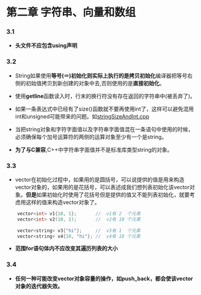 # 第二章 字符串、向量和数组

### 3.1 

+ **头文件不应包含using声明**

### 3.2

+ String如果使用**等号(＝)**初始化则实际上执行的是**拷贝初始化**编译器把等号右侧的初始值拷贝到新创建的对象中去,否则使用的是**直接初始化**。

+ 使用**getline**函数读入时，行末的换行符没有存在返回的字符串中(被丢弃了)。

+ 如果一条表达式中已经有了size()函数就不要再使用int了，这样可以避免混用int和unsigned可能带来的问题。如[stringSizeAndInt.cpp](https://github.com/MoRunChang2015/Study-Notes/blob/master/C%2B%2B%20Primer/Chapter%203/code/3.2/stringSizeAndInt.cpp)

+ 当把string对象和字符字面值以及字符串字面值混在一条语句中使用的时候，必须确保每个加号运算符的两侧的运算对象至少有一个是string。

+ **为了与C兼容**,C++中字符串字面值并不是标准库类型string的对象。

### 3.3

+ vector在初始化过程中，如果用的是圆括号，可以说提供的值是用来构造vector对象的，如果用的是花括号，可以表述成我们想列表初始化该vector对象。**但是**如果初始化时使用了花括号但是提供的值又不能列表初始化，就要考虑用这样的值来构造vector对象了。
```c++
    vector<int> v1{10, 1};       //  v1有 2  个元素
    vector<int> v2(10, 1);       //  v2有 10 个元素
    
    vector<string> v3{"hi"};     //  v3有 1  个元素
    vector<string> v4{10, "hi"}; //  v4有 10 个元素
```

+ **范围for语句体内不应改变其遍历列表的大小**

### 3.4

+ **任何一种可能改变vector对象容量的操作，如push_back，都会使该vector对象的迭代器失效。**

